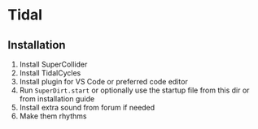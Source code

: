 # Tidal

## Installation

1. Install SuperCollider
2. Install TidalCycles
3. Install plugin for VS Code or preferred code editor
4. Run `SuperDirt.start` or optionally use the startup file from this dir or from installation guide
5. Install extra sound from forum if needed
6. Make them rhythms

